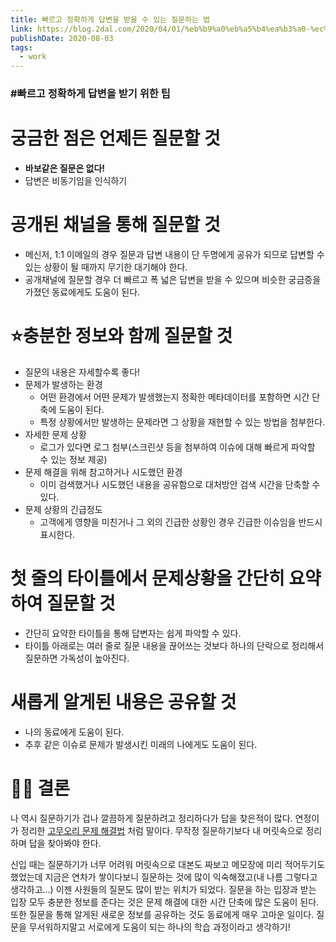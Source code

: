 ```yaml
---
title: 빠르고 정확하게 답변을 받을 수 있는 질문하는 법
link: https://blog.2dal.com/2020/04/01/%eb%b9%a0%eb%a5%b4%ea%b3%a0-%ec%a0%95%ed%99%95%ed%95%98%ea%b2%8c-%eb%8b%b5%eb%b3%80%ec%9d%84-%eb%b0%9b%ec%9d%84-%ec%88%98-%ec%9e%88%eb%8a%94-%ec%a7%88%eb%ac%b8%ed%95%98%eb%8a%94-%eb%b2%95/
publishDate: 2020-08-03
tags:
  - work
---
```

### #빠르고 정확하게 답변을 받기 위한 팁

#  궁금한 점은 언제든 질문할 것
- **바보같은 질문은 없다!**
- 답변은 비동기임을 인식하기

# 공개된 채널을 통해 질문할 것
- 메신저, 1:1 이메일의 경우 질문과 답변 내용이 단 두명에게 공유가 되므로 답변할 수 있는 상황이 될 때까지 무기한 대기해야 한다.
- 공개채널에 질문할 경우 더 빠르고 폭 넓은 답변을 받을 수 있으며 비슷한 궁금증을 가졌던 동료에게도 도움이 된다.

# ⭐️충분한 정보와 함께 질문할 것
- 질문의 내용은 자세할수록 좋다!
- 문제가 발생하는 환경
    - 어떤 환경에서 어떤 문제가 발생했는지 정확한 메타데이터를 포함하면 시간 단축에 도움이 된다.
    - 특정 상황에서만 발생하는 문제라면 그 상황을 재현할 수 있는 방법을 첨부한다.
- 자세한 문제 상황
    - 로그가 있다면 로그 첨부(스크린샷 등을 첨부하여 이슈에 대해 빠르게 파악할 수 있는 정보 제공)
- 문제 해결을 위해 참고하거나 시도했던 환경
    - 이미 검색했거나 시도했던 내용을 공유함으로 대처방안 검색 시간을 단축할 수 있다.
- 문제 상황의 긴급정도
    - 고객에게 영향을 미친거나 그 외의 긴급한 상황인 경우 긴급한 이슈임을 반드시 표시한다.

# 첫 줄의 타이틀에서 문제상황을 간단히 요약하여 질문할 것
- 간단히 요약한 타이틀을 통해 답변자는 쉽게 파악할 수 있다.
- 타이틀 아래로는 여러 줄로 질문 내용을 끊어쓰는 것보다 하나의 단락으로 정리해서 질문하면 가독성이 높아진다.

# 새롭게 알게된 내용은 공유할 것
- 나의 동료에게 도움이 된다.
- 추후 같은 이슈로 문제가 발생시킨 미래의 나에게도 도움이 된다.

# 👩‍⚖️ 결론
나 역시 질문하기가 겁나 깔끔하게 질문하려고 정리하다가 답을 찾은적이 많다. 연정이가 정리한 [고무오리 문제 해결법](https://wikibook.co.kr/article/rubber-duck-problem-solving/) 처럼 말이다. 무작정 질문하기보다 내 머릿속으로 정리하며 답을 찾아봐야 한다.


신입 때는 질문하기가 너무 어려워 머릿속으로 대본도 짜보고 메모장에 미리 적어두기도 했었는데 지금은 연차가 쌓이다보니 질문하는 것에 많이 익숙해졌고(내 나름 그렇다고 생각하고...) 이젠 사원들의 질문도 많이 받는 위치가 되었다. 질문을 하는 입장과 받는 입장 모두 충분한 정보를 준다는 것은 문제 해결에 대한 시간 단축에 많은 도움이 된다. 또한 질문을 통해 알게된 새로운 정보를 공유하는 것도 동료에게 매우 고마운 일이다. 질문을 무서워하지말고 서로에게 도움이 되는 하나의 학습 과정이라고 생각하기!